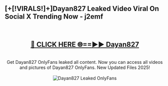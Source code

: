 <h2>[+[!VIRALS!]+]Dayan827 Leaked Video Viral On Social X Trending Now - j2emf</h2>
<br>
<div align="center">
<h2><a href="https://libra.edu.pl?Dayan827" rel="nofollow">🔴 CLICK HERE 🌐==►► Dayan827</a></h2>
<br>
Get Dayan827 OnlyFans leaked all content. Now you can access all videos and pictures of Dayan827 OnlyFans. New Updated Files 2025!
<br>
<br>
<a href="https://libra.edu.pl?Dayan827" rel="nofollow" data-target="animated-image.originalLink"><img src="https://i.ibb.co.com/WyWwxjT/player-gif2.gif" alt="Dayan827 Leaked OnlyFans" style="max-width: 100%; display: inline-block;" data-target="animated-image.originalImage"></a>
</div>
<br>